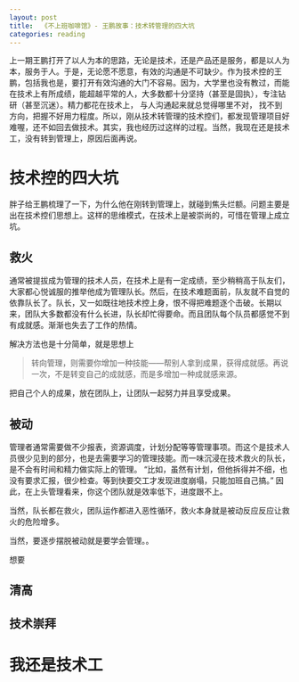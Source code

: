 ```yaml
---
layout: post
title:  《不上班咖啡馆》- 王鹏故事：技术转管理的四大坑
categories: reading
---
```


上一期王鹏打开了以人为本的思路，无论是技术，还是产品还是服务，都是以人为本，服务于人。于是，无论愿不愿意，有效的沟通是不可缺少。作为技术控的王鹏，包括我也是，要打开有效沟通的大门不容易。因为，大学里也没有教过，而能在技术上有所成绩，能超越平常的人，大多数都十分坚持（甚至是固执），专注钻研（甚至沉迷）。精力都花在技术上， 与人沟通起来就总觉得哪里不对， 找不到方向，把握不好用力程度。所以，刚从技术转管理的技术控们，都发现管理项目好难喔，还不如回去做技术。其实，我也经历过这样的过程。当然，我现在还是技术工，没有转到管理上，原因后面再说。


# 技术控的四大坑

胖子给王鹏梳理了一下，为什么他在刚转到管理上，就碰到焦头烂额。问题主要是出在技术控们思想上。这样的思维模式，在技术上是被崇尚的，可惜在管理上成立坑。

## 救火

通常被提拔成为管理的技术人员，在技术上是有一定成绩，至少稍稍高于队友们，大家都心悦诚服的推举他成为管理队长。然后，在技术难题面前，队友就不自觉的依靠队长了。队长，又一如既往地技术控上身，恨不得把难题逐个击破。长期以来，团队大多数都没有什么长进，队长却忙得要命。而且团队每个队员都感觉不到有成就感。渐渐也失去了工作的热情。

解决方法也是十分简单，就是思想上

> 转向管理，则需要你增加一种技能——帮别人拿到成果，获得成就感。再说一次，不是转变自己的成就感，而是多增加一种成就感来源。​

把自己个人的成果，放在团队上，让团队一起努力并且享受成果。


## 被动

管理者通常需要做不少报表，资源调度，计划分配等等管理事项。而这个是技术人员很少见到的部分，也是去需要学习的管理技能。而一味沉浸在技术救火的队长，是不会有时间和精力做实际上的管理。
“比如，虽然有计划，但他拆得并不细，也没有要求汇报，很少检查。等到快要交工才发现进度崩塌，只能加班自己搞。”
因此，在上头管理看来，你这个团队就是效率低下，进度跟不上。

当然，队长都在救火，团队运作都进入恶性循环，救火本身就是被动反应反应让救火的危险增多。

当然，要逐步摆脱被动就是要学会管理。。

想要

## 清高

## 技术崇拜


# 我还是技术工
<!--stackedit_data:
eyJoaXN0b3J5IjpbODUxODcxMjQyLC00OTc4NzUzNjMsMjEyMz
IxNzI5OF19
-->
